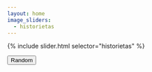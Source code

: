 ```yaml
---
layout: home
image_sliders:
  - historietas
---
```


{% include slider.html selector="historietas" %}

<div class='container-centrado' onclick="random()">
<button>Random</button>
</div>
